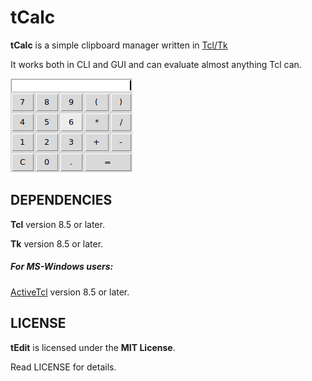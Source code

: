 # tCalc
**tCalc** is a simple clipboard manager written in [Tcl/Tk](https://www.tcl.tk)

It works both in CLI and GUI and can evaluate almost anything Tcl can.

![Screenshot](images/screenshot.png "Screenshot")

## DEPENDENCIES
**Tcl** version 8.5 or later.

**Tk** version 8.5 or later.

##### For MS-Windows users:
[ActiveTcl](https://www.activestate.com/activetcl) version 8.5 or later.


## LICENSE
**tEdit** is licensed under the **MIT License**.

Read LICENSE for details.
